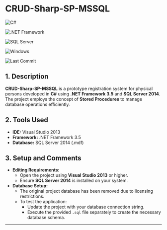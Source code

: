# CRUD-Sharp-SP-MSSQL

![C#](https://img.shields.io/badge/C%23-239120?logo=csharp&logoColor=white&color=blue)

![.NET Framework](https://img.shields.io/badge/.NET_Framework-512BD4?logo=.net&logoColor=white&color=blue)

![SQL Server](https://img.shields.io/badge/SQL_Server-CC2927?logo=microsoftsqlserver&logoColor=white) 

![Windows](https://img.shields.io/badge/Windows-0078D4?logo=windows&logoColor=white)

![Last Commit](https://img.shields.io/github/last-commit/ander1code/crud-sharp-sp-mssql?color=yellow&logo=github)

## 1. Description
**CRUD-Sharp-SP-MSSQL** is a prototype registration system for physical persons developed in **C#** using **.NET Framework 3.5** and **SQL Server 2014**. The project employs the concept of **Stored Procedures** to manage database operations efficiently.

## 2. Tools Used
- **IDE:** Visual Studio 2013
- **Framework:** .NET Framework 3.5
- **Database:** SQL Server 2014 (.mdf)

## 3. Setup and Comments
- **Editing Requirements:**
  - Open the project using **Visual Studio 2013** or higher.
  - Ensure **SQL Server 2014** is installed on your system.
- **Database Setup:**
  - The original project database has been removed due to licensing restrictions.
  - To test the application:
    - Update the project with your database connection string.
    - Execute the provided `.sql` file separately to create the necessary database schema.

---
